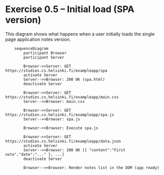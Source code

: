 # Exercise 0.5 – Initial load (SPA version)

This diagram shows what happens when a user initially loads the single page application notes version.

```mermaid
    sequenceDiagram
        participant Browser
        participant Server

        Browser->>Server: GET https://studies.cs.helsinki.fi/exampleapp/spa
        activate Server
        Server-->>Browser: 200 OK (spa.html)
        deactivate Server

        Browser->>Server: GET https://studies.cs.helsinki.fi/exampleapp/main.css
        Server-->>Browser: main.css

        Browser->>Server: GET https://studies.cs.helsinki.fi/exampleapp/spa.js
        Server-->>Browser: spa.js

        Browser->>Browser: Execute spa.js

        Browser->>Server: GET https://studies.cs.helsinki.fi/exampleapp/data.json
        activate Server
        Server-->>Browser: 200 OK [{ "content":"First note","date":"..." }, ...]
        deactivate Server

        Browser-->>Browser: Render notes list in the DOM (app ready)
```
